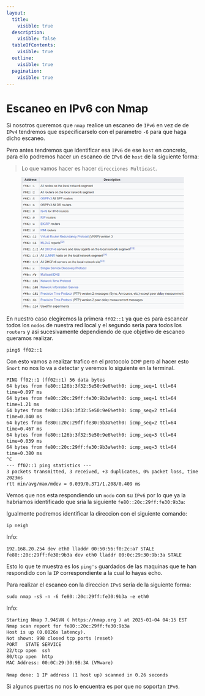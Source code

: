 ```yaml
---
layout:
  title:
    visible: true
  description:
    visible: false
  tableOfContents:
    visible: true
  outline:
    visible: true
  pagination:
    visible: true
---
```


# Escaneo en IPv6 con Nmap

Si nosotros queremos que `nmap` realice un escaneo de `IPv6` en vez de de `IPv4` tendremos que especificarselo con el parametro `-6` para que haga dicho escaneo.

Pero antes tendremos que identificar esa `IPv6` de ese `host` en concreto, para ello podremos hacer un escaneo de `IPv6` de `host` de la siguiente forma:

> Lo que vamos hacer es hacer `direcciones Multicast`.

<figure><img src="../../.gitbook/assets/image (1).png" alt=""><figcaption></figcaption></figure>

En nuestro caso elegiremos la primera `ff02::1` ya que es para escanear todos los `nodos` de nuestra red local y el segundo seria para todos los `routers` y asi sucesivamente dependiendo de que objetivo de escaneo queramos realizar.

```shell
ping6 ff02::1
```

Con esto vamos a realizar trafico en el protocolo `ICMP` pero al hacer esto `Snort` no nos lo va a detectar y veremos lo siguiente en la terminal.

```
PING ff02::1 (ff02::1) 56 data bytes
64 bytes from fe80::126b:3f32:5e50:9e6%eth0: icmp_seq=1 ttl=64 time=0.097 ms
64 bytes from fe80::20c:29ff:fe30:9b3a%eth0: icmp_seq=1 ttl=64 time=1.21 ms
64 bytes from fe80::126b:3f32:5e50:9e6%eth0: icmp_seq=2 ttl=64 time=0.040 ms
64 bytes from fe80::20c:29ff:fe30:9b3a%eth0: icmp_seq=2 ttl=64 time=0.467 ms
64 bytes from fe80::126b:3f32:5e50:9e6%eth0: icmp_seq=3 ttl=64 time=0.039 ms
64 bytes from fe80::20c:29ff:fe30:9b3a%eth0: icmp_seq=3 ttl=64 time=0.380 ms
^C
--- ff02::1 ping statistics ---
3 packets transmitted, 3 received, +3 duplicates, 0% packet loss, time 2023ms
rtt min/avg/max/mdev = 0.039/0.371/1.208/0.409 ms
```

Vemos que nos esta respondiendo un `nodo` con su `IPv6` por lo que ya la habriamos identificado que sria la siguiente `fe80::20c:29ff:fe30:9b3a`:

Igualmente podremos identificar la direccion con el siguiente comando:

```shell
ip neigh
```

Info:

```
192.168.20.254 dev eth0 lladdr 00:50:56:f0:2c:a7 STALE 
fe80::20c:29ff:fe30:9b3a dev eth0 lladdr 00:0c:29:30:9b:3a STALE
```

Esto lo que te muestra es los `ping's` guardados de las maquinas que te han respondido con la `IP` correspondiente a la cual lo hayas echo.

Para realizar el escaneo con la direccion `IPv6` seria de la siguiente forma:

```shell
sudo nmap -sS -n -6 fe80::20c:29ff:fe30:9b3a -e eth0
```

Info:

```
Starting Nmap 7.94SVN ( https://nmap.org ) at 2025-01-04 04:15 EST
Nmap scan report for fe80::20c:29ff:fe30:9b3a
Host is up (0.0026s latency).
Not shown: 998 closed tcp ports (reset)
PORT   STATE SERVICE
22/tcp open  ssh
80/tcp open  http
MAC Address: 00:0C:29:30:9B:3A (VMware)

Nmap done: 1 IP address (1 host up) scanned in 0.26 seconds
```

Si algunos puertos no nos lo encuentra es por que no soportan `IPv6`.
